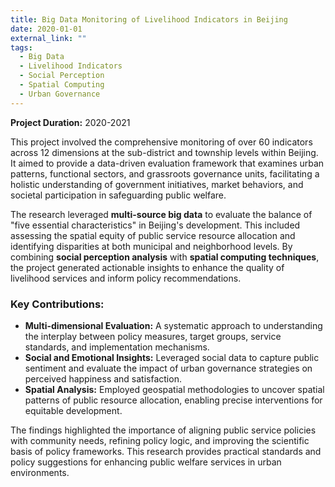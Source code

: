 ```yaml
---
title: Big Data Monitoring of Livelihood Indicators in Beijing
date: 2020-01-01
external_link: ""
tags:
  - Big Data
  - Livelihood Indicators
  - Social Perception
  - Spatial Computing
  - Urban Governance
---
```


**Project Duration:** 2020-2021  

This project involved the comprehensive monitoring of over 60 indicators across 12 dimensions at the sub-district and township levels within Beijing. It aimed to provide a data-driven evaluation framework that examines urban patterns, functional sectors, and grassroots governance units, facilitating a holistic understanding of government initiatives, market behaviors, and societal participation in safeguarding public welfare.  

The research leveraged **multi-source big data** to evaluate the balance of "five essential characteristics" in Beijing's development. This included assessing the spatial equity of public service resource allocation and identifying disparities at both municipal and neighborhood levels. By combining **social perception analysis** with **spatial computing techniques**, the project generated actionable insights to enhance the quality of livelihood services and inform policy recommendations.  

### Key Contributions:
- **Multi-dimensional Evaluation:** A systematic approach to understanding the interplay between policy measures, target groups, service standards, and implementation mechanisms.  
- **Social and Emotional Insights:** Leveraged social data to capture public sentiment and evaluate the impact of urban governance strategies on perceived happiness and satisfaction.  
- **Spatial Analysis:** Employed geospatial methodologies to uncover spatial patterns of public resource allocation, enabling precise interventions for equitable development.  

The findings highlighted the importance of aligning public service policies with community needs, refining policy logic, and improving the scientific basis of policy frameworks. This research provides practical standards and policy suggestions for enhancing public welfare services in urban environments.
